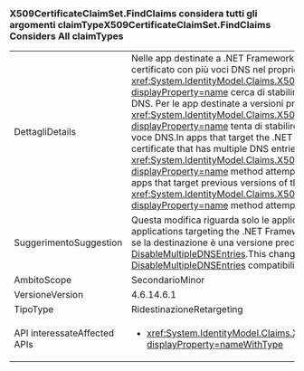 ### <a name="x509certificateclaimsetfindclaims-considers-all-claimtypes"></a><span data-ttu-id="19371-101">X509CertificateClaimSet.FindClaims considera tutti gli argomenti claimType</span><span class="sxs-lookup"><span data-stu-id="19371-101">X509CertificateClaimSet.FindClaims Considers All claimTypes</span></span>

|   |   |
|---|---|
|<span data-ttu-id="19371-102">Dettagli</span><span class="sxs-lookup"><span data-stu-id="19371-102">Details</span></span>|<span data-ttu-id="19371-103">Nelle app destinate a .NET Framework 4.6.1, se un set di attestazioni X509 viene inizializzato da un certificato con più voci DNS nel proprio campo SAN, il metodo <xref:System.IdentityModel.Claims.X509CertificateClaimSet.FindClaims(System.String,System.String)?displayProperty=name> cerca di stabilire una corrispondenza con l'argomento claimType con tutte le voci DNS. Per le app destinate a versioni precedenti di .NET Framework, il metodo <xref:System.IdentityModel.Claims.X509CertificateClaimSet.FindClaims(System.String,System.String)?displayProperty=name> tenta di stabilire una corrispondenza con l'argomento claimType solo con l'ultima voce DNS.</span><span class="sxs-lookup"><span data-stu-id="19371-103">In apps that target the .NET Framework 4.6.1, if an X509 claim set is initialized from a certificate that has multiple DNS entries in its SAN field, the <xref:System.IdentityModel.Claims.X509CertificateClaimSet.FindClaims(System.String,System.String)?displayProperty=name> method attempts to match the claimType argument with all the DNS entries.For apps that target previous versions of the .NET Framework, the <xref:System.IdentityModel.Claims.X509CertificateClaimSet.FindClaims(System.String,System.String)?displayProperty=name> method attempts to match the claimType argument only with the last DNS entry.</span></span>|
|<span data-ttu-id="19371-104">Suggerimento</span><span class="sxs-lookup"><span data-stu-id="19371-104">Suggestion</span></span>|<span data-ttu-id="19371-105">Questa modifica riguarda solo le applicazioni destinate a .NET Framework 4.6.1.</span><span class="sxs-lookup"><span data-stu-id="19371-105">This change only affects applications targeting the .NET Framework 4.6.1.</span></span> <span data-ttu-id="19371-106">Questa modifica potrebbe essere disabilitata (o abilitata se la destinazione è una versione precedente alla 4.6.1) con l'opzione di compatibilità [DisableMultipleDNSEntries](~/docs/framework/migration-guide/mitigation-x509certificateclaimset-findclaims-method.md#mitigation).</span><span class="sxs-lookup"><span data-stu-id="19371-106">This change may be disabled (or enabled if targetting pre-4.6.1) with the [DisableMultipleDNSEntries](~/docs/framework/migration-guide/mitigation-x509certificateclaimset-findclaims-method.md#mitigation) compatibility switch.</span></span>|
|<span data-ttu-id="19371-107">Ambito</span><span class="sxs-lookup"><span data-stu-id="19371-107">Scope</span></span>|<span data-ttu-id="19371-108">Secondario</span><span class="sxs-lookup"><span data-stu-id="19371-108">Minor</span></span>|
|<span data-ttu-id="19371-109">Versione</span><span class="sxs-lookup"><span data-stu-id="19371-109">Version</span></span>|<span data-ttu-id="19371-110">4.6.1</span><span class="sxs-lookup"><span data-stu-id="19371-110">4.6.1</span></span>|
|<span data-ttu-id="19371-111">Tipo</span><span class="sxs-lookup"><span data-stu-id="19371-111">Type</span></span>|<span data-ttu-id="19371-112">Ridestinazione</span><span class="sxs-lookup"><span data-stu-id="19371-112">Retargeting</span></span>|
|<span data-ttu-id="19371-113">API interessate</span><span class="sxs-lookup"><span data-stu-id="19371-113">Affected APIs</span></span>|<ul><li><xref:System.IdentityModel.Claims.X509CertificateClaimSet.FindClaims(System.String,System.String)?displayProperty=nameWithType></li></ul>|

